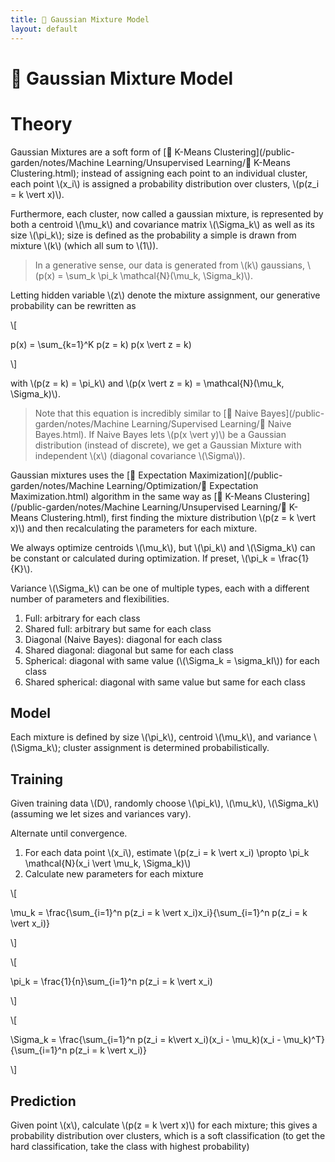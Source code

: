 ```yaml
---
title: 📼 Gaussian Mixture Model
layout: default
---
```


# 📼 Gaussian Mixture Model

# Theory
Gaussian Mixtures are a soft form of [🎒 K-Means Clustering](/public-garden/notes/Machine Learning/Unsupervised Learning/🎒 K-Means Clustering.html); instead of assigning each point to an individual cluster, each point \\(x_i\\) is assigned a probability distribution over clusters, \\(p(z_i = k \vert x)\\).

Furthermore, each cluster, now called a gaussian mixture, is represented by both a centroid \\(\mu_k\\) and covariance matrix \\(\Sigma_k\\) as well as its size \\(\pi_k\\); size is defined as the probability a simple is drawn from mixture \\(k\\) (which all sum to \\(1\\)).

> In a generative sense, our data is generated from \\(k\\) gaussians, \\(p(x) = \sum_k \pi_k \mathcal{N}(\mu_k, \Sigma_k)\\).

Letting hidden variable \\(z\\) denote the mixture assignment, our generative probability can be rewritten as 

\\[

p(x) = \sum_{k=1}^K p(z = k) p(x \vert z = k)

\\]

with \\(p(z = k) = \pi_k\\) and \\(p(x \vert z = k) = \mathcal{N}(\mu_k, \Sigma_k)\\).

> Note that this equation is incredibly similar to [👶 Naive Bayes](/public-garden/notes/Machine Learning/Supervised Learning/👶 Naive Bayes.html). If Naive Bayes lets \\(p(x \vert y)\\) be a Gaussian distribution (instead of discrete), we get a Gaussian Mixture with independent \\(x\\) (diagonal covariance \\(\Sigma\\)).

Gaussian mixtures uses the [🎉 Expectation Maximization](/public-garden/notes/Machine Learning/Optimization/🎉 Expectation Maximization.html) algorithm in the same way as [🎒 K-Means Clustering](/public-garden/notes/Machine Learning/Unsupervised Learning/🎒 K-Means Clustering.html), first finding the mixture distribution \\(p(z = k \vert x)\\) and then recalculating the parameters for each mixture.

We always optimize centroids \\(\mu_k\\), but \\(\pi_k\\) and \\(\Sigma_k\\) can be constant or calculated during optimization. If preset, \\(\pi_k = \frac{1}{K}\\).

Variance \\(\Sigma_k\\) can be one of multiple types, each with a different number of parameters and flexibilities.
1.  Full: arbitrary for each class
2.  Shared full: arbitrary but same for each class
3.  Diagonal (Naive Bayes): diagonal for each class
4.  Shared diagonal: diagonal but same for each class
5.  Spherical: diagonal with same value (\\(\Sigma_k = \sigma_kI\\)) for each class
6.  Shared spherical: diagonal with same value but same for each class

## Model
Each mixture is defined by size \\(\pi_k\\), centroid \\(\mu_k\\), and variance \\(\Sigma_k\\); cluster assignment is determined probabilistically.

## Training
Given training data \\(D\\), randomly choose \\(\pi_k\\), \\(\mu_k\\), \\(\Sigma_k\\) (assuming we let sizes and variances vary).

Alternate until convergence.
1. For each data point \\(x_i\\), estimate \\(p(z_i = k \vert x_i) \propto \pi_k \mathcal{N}(x_i \vert \mu_k, \Sigma_k)\\)
2. Calculate new parameters for each mixture
   

\\[

 \mu_k = \frac{\sum_{i=1}^n p(z_i = k \vert x_i)x_i}{\sum_{i=1}^n p(z_i = k \vert x_i)} 

\\]

\\[

 \pi_k = \frac{1}{n}\sum_{i=1}^n p(z_i = k \vert x_i) 

\\]

\\[

 \Sigma_k = \frac{\sum_{i=1}^n p(z_i = k\vert x_i)(x_i - \mu_k)(x_i - \mu_k)^T}{\sum_{i=1}^n p(z_i = k \vert x_i)} 

\\]

## Prediction
Given point \\(x\\), calculate \\(p(z = k \vert x)\\) for each mixture; this gives a probability distribution over clusters, which is a soft classification (to get the hard classification, take the class with highest probability)